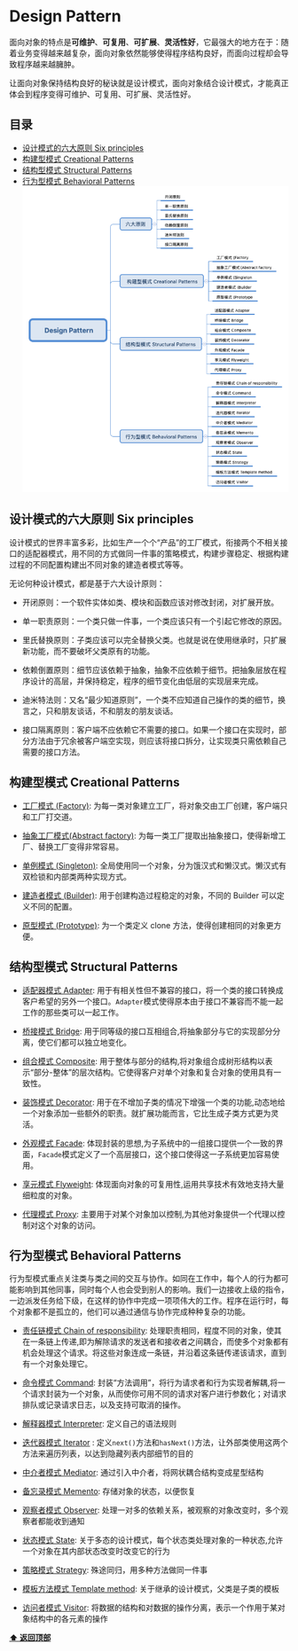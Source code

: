 # Design Pattern


面向对象的特点是**可维护**、**可复用**、**可扩展**、**灵活性好**，它最强大的地方在于：随着业务变得越来越复杂，面向对象依然能够使得程序结构良好，而面向过程却会导致程序越来越臃肿。

让面向对象保持结构良好的秘诀就是设计模式，面向对象结合设计模式，才能真正体会到程序变得可维护、可复用、可扩展、灵活性好。

## 目录
* [设计模式的六大原则 Six principles](设计模式的六大原则-Six-principles)
* [构建型模式 Creational Patterns](#构构建型模式-Creational-Patterns)
* [结构型模式 Structural Patterns](#结构型模式-Structural-Patterns)
* [行为型模式 Behavioral Patterns](#行为型模式-Behavioral-Patterns)
![image](images/Design_Pattern.png)

## 设计模式的六大原则 Six principles

设计模式的世界丰富多彩，比如生产一个个“产品”的工厂模式，衔接两个不相关接口的适配器模式，用不同的方式做同一件事的策略模式，构建步骤稳定、根据构建过程的不同配置构建出不同对象的建造者模式等等。

无论何种设计模式，都是基于六大设计原则：
- 开闭原则：一个软件实体如类、模块和函数应该对修改封闭，对扩展开放。

- 单一职责原则：一个类只做一件事，一个类应该只有一个引起它修改的原因。

- 里氏替换原则：子类应该可以完全替换父类。也就是说在使用继承时，只扩展新功能，而不要破坏父类原有的功能。

- 依赖倒置原则：细节应该依赖于抽象，抽象不应依赖于细节。把抽象层放在程序设计的高层，并保持稳定，程序的细节变化由低层的实现层来完成。

- 迪米特法则：又名“最少知道原则”，一个类不应知道自己操作的类的细节，换言之，只和朋友谈话，不和朋友的朋友谈话。

- 接口隔离原则：客户端不应依赖它不需要的接口。如果一个接口在实现时，部分方法由于冗余被客户端空实现，则应该将接口拆分，让实现类只需依赖自己需要的接口方法。

## 构建型模式 Creational Patterns

- [工厂模式 (Factory)](factory/README.md):
    为每一类对象建立工厂，将对象交由工厂创建，客户端只和工厂打交道。

- [抽象工厂模式(Abstract factory)](factory/README.md):
    为每一类工厂提取出抽象接口，使得新增工厂、替换工厂变得非常容易。

- [单例模式 (Singleton)](singleton/README.md):
    全局使用同一个对象，分为饿汉式和懒汉式。懒汉式有双检锁和内部类两种实现方式。

- [建造者模式 (Builder)](builder/README.md):
    用于创建构造过程稳定的对象，不同的 Builder 可以定义不同的配置。

- [原型模式 (Prototype)](prototype/README.md):
    为一个类定义 clone 方法，使得创建相同的对象更方便。


## 结构型模式 Structural Patterns

- [适配器模式 Adapter]():
    用于有相关性但不兼容的接口，将一个类的接口转换成客户希望的另外一个接口。`Adapter`模式使得原本由于接口不兼容而不能一起工作的那些类可以一起工作。

- [桥接模式 Bridge]():
    用于同等级的接口互相组合,将抽象部分与它的实现部分分离，使它们都可以独立地变化。


- [组合模式 Composite]():
    用于整体与部分的结构,将对象组合成树形结构以表示“部分-整体”的层次结构。它使得客户对单个对象和复合对象的使用具有一致性。


- [装饰模式 Decorator](decorator/README.md):
    用于在不增加子类的情况下增强一个类的功能,动态地给一个对象添加一些额外的职责。就扩展功能而言，它比生成子类方式更为灵活。

- [外观模式 Facade]():
    体现封装的思想,为子系统中的一组接口提供一个一致的界面，`Facade`模式定义了一个高层接口，这个接口使得这一子系统更加容易使用。

- [享元模式 Flyweight]():
    体现面向对象的可复用性,运用共享技术有效地支持大量细粒度的对象。

- [代理模式 Proxy](proxy/README.md):
    主要用于对某个对象加以控制,为其他对象提供一个代理以控制对这个对象的访问。


## 行为型模式 Behavioral Patterns
行为型模式重点关注类与类之间的交互与协作。如同在工作中，每个人的行为都可能影响到其他同事，同时每个人也会受到别人的影响。我们一边接收上级的指令，一边派发任务给下级，在这样的协作中完成一项项伟大的工作。程序在运行时，每个对象都不是孤立的，他们可以通过通信与协作完成种种复杂的功能。

- [责任链模式 Chain of responsibility]():
    处理职责相同，程度不同的对象，使其在一条链上传递,即为解除请求的发送者和接收者之间耦合，而使多个对象都有机会处理这个请求。将这些对象连成一条链，并沿着这条链传递该请求，直到有一个对象处理它。

- [命令模式 Command]():
    封装“方法调用”，将行为请求者和行为实现者解耦,将一个请求封装为一个对象，从而使你可用不同的请求对客户进行参数化；对请求排队或记录请求日志，以及支持可取消的操作。

- [解释器模式 Interpreter]():
    定义自己的语法规则

- [迭代器模式 Iterator]() :
    定义`next()`方法和`hasNext()`方法，让外部类使用这两个方法来遍历列表，以达到隐藏列表内部细节的目的

- [中介者模式 Mediator]():
    通过引入中介者，将网状耦合结构变成星型结构

- [备忘录模式 Memento]():
    存储对象的状态，以便恢复

- [观察者模式 Observer]():
    处理一对多的依赖关系，被观察的对象改变时，多个观察者都能收到通知

- [状态模式 State]():
    关于多态的设计模式，每个状态类处理对象的一种状态,允许一个对象在其内部状态改变时改变它的行为

- [策略模式 Strategy]():
    殊途同归，用多种方法做同一件事

- [模板方法模式 Template method]():
    关于继承的设计模式，父类是子类的模板

- [访问者模式 Visitor]():
    将数据的结构和对数据的操作分离，表示一个作用于某对象结构中的各元素的操作




**[⬆ 返回顶部](#目录)**
